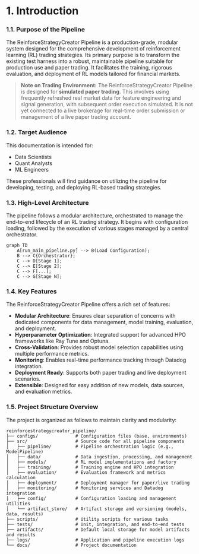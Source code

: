 # 1. Introduction

### 1.1. Purpose of the Pipeline
The ReinforceStrategyCreator Pipeline is a production-grade, modular system designed for the comprehensive development of reinforcement learning (RL) trading strategies. Its primary purpose is to transform the existing test harness into a robust, maintainable pipeline suitable for production use and paper trading. It facilitates the training, rigorous evaluation, and deployment of RL models tailored for financial markets.
> **Note on Trading Environment:** The ReinforceStrategyCreator Pipeline is designed for **simulated paper trading**. This involves using frequently refreshed real market data for feature engineering and signal generation, with subsequent order execution simulated. It is not yet connected to a live brokerage for real-time order submission or management of a live paper trading account.

### 1.2. Target Audience
This documentation is intended for:
*   Data Scientists
*   Quant Analysts
*   ML Engineers

These professionals will find guidance on utilizing the pipeline for developing, testing, and deploying RL-based trading strategies.

### 1.3. High-Level Architecture
The pipeline follows a modular architecture, orchestrated to manage the end-to-end lifecycle of an RL trading strategy. It begins with configuration loading, followed by the execution of various stages managed by a central orchestrator.

```mermaid
graph TD
    A[run_main_pipeline.py] --> B(Load Configuration);
    B --> C{Orchestrator};
    C --> D[Stage 1];
    C --> E[Stage 2];
    C --> F[...];
    C --> G[Stage N];
```

### 1.4. Key Features
The ReinforceStrategyCreator Pipeline offers a rich set of features:
*   **Modular Architecture**: Ensures clear separation of concerns with dedicated components for data management, model training, evaluation, and deployment.
*   **Hyperparameter Optimization**: Integrated support for advanced HPO frameworks like Ray Tune and Optuna.
*   **Cross-Validation**: Provides robust model selection capabilities using multiple performance metrics.
*   **Monitoring**: Enables real-time performance tracking through Datadog integration.
*   **Deployment Ready**: Supports both paper trading and live deployment scenarios.
*   **Extensible**: Designed for easy addition of new models, data sources, and evaluation metrics.

### 1.5. Project Structure Overview
The project is organized as follows to maintain clarity and modularity:

```
reinforcestrategycreator_pipeline/
├── configs/              # Configuration files (base, environments)
├── src/                  # Source code for all pipeline components
│   ├── pipeline/         # Pipeline orchestration logic (e.g., ModelPipeline)
│   ├── data/             # Data ingestion, processing, and management
│   ├── models/           # RL model implementations and factory
│   ├── training/         # Training engine and HPO integration
│   ├── evaluation/       # Evaluation framework and metrics calculation
│   ├── deployment/       # Deployment manager for paper/live trading
│   ├── monitoring/       # Monitoring services and Datadog integration
│   ├── config/           # Configuration loading and management utilities
│   └── artifact_store/   # Artifact storage and versioning (models, data, results)
├── scripts/              # Utility scripts for various tasks
├── tests/                # Unit, integration, and end-to-end tests
├── artifacts/            # Default local storage for model artifacts and results
├── logs/                 # Application and pipeline execution logs
└── docs/                 # Project documentation